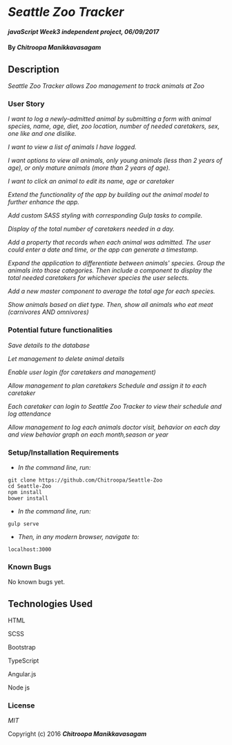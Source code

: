 # _Seattle Zoo Tracker_

#### _javaScript Week3 independent project, 06/09/2017_

#### By _**Chitroopa Manikkavasagam**_

## Description

_Seattle Zoo Tracker allows Zoo management to track animals at Zoo_

### User Story

_I want to log a newly-admitted animal by submitting a form with animal species, name, age, diet, zoo location, number of needed caretakers, sex, one like and one dislike._

_I want to view a list of animals I have logged._

_I want options to view all animals, only young animals (less than 2 years of age), or only mature animals (more than 2 years of age)._

_I want to click an animal to edit its name, age or caretaker_

_Extend the functionality of the app by building out the animal model to further enhance the app._

_Add custom SASS styling with corresponding Gulp tasks to compile._

_Display of the total number of caretakers needed in a day._

_Add a property that records when each animal was admitted. The user could enter a date and time, or the app can generate a timestamp._

_Expand the application to differentiate between animals' species. Group the animals into those categories. Then include a component to display the total needed caretakers for whichever species the user selects._

_Add a new master component to average the total age for each species._

_Show animals based on diet type. Then, show all animals who eat meat (carnivores AND omnivores)_

### Potential future functionalities

_Save details to the database_

_Let management to delete animal details_

_Enable user login (for caretakers and management)_

_Allow management to plan caretakers Schedule and assign it to each caretaker_

_Each caretaker can login to Seattle Zoo Tracker to view their schedule and log attendance_

_Allow management to log each animals doctor visit, behavior on each day and view behavior graph on each month,season or year_

### Setup/Installation Requirements

* _In the command line, run:_
```
git clone https://github.com/Chitroopa/Seattle-Zoo
cd Seattle-Zoo
npm install
bower install

```
* _In the command line, run:_
```
gulp serve
```
* _Then, in any modern browser, navigate to:_
```
localhost:3000
```

### Known Bugs

No known bugs yet.


## Technologies Used

HTML

SCSS

Bootstrap

TypeScript

Angular.js

Node js

### License

*MIT*

Copyright (c) 2016 **_Chitroopa Manikkavasagam_**
